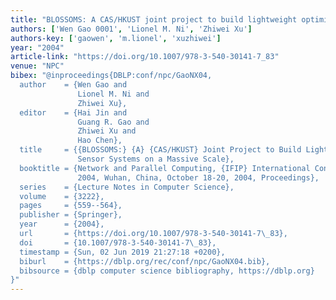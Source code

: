 ```yaml
---
title: "BLOSSOMS: A CAS/HKUST joint project to build lightweight optimized sensor systems on a massive scale"
authors: ['Wen Gao 0001', 'Lionel M. Ni', 'Zhiwei Xu']
authors-key: ['gaowen', 'm.lionel', 'xuzhiwei']
year: "2004"
article-link: "https://doi.org/10.1007/978-3-540-30141-7_83"
venue: "NPC"
bibex: "@inproceedings{DBLP:conf/npc/GaoNX04,
  author    = {Wen Gao and
               Lionel M. Ni and
               Zhiwei Xu},
  editor    = {Hai Jin and
               Guang R. Gao and
               Zhiwei Xu and
               Hao Chen},
  title     = {{BLOSSOMS:} {A} {CAS/HKUST} Joint Project to Build Lightweight Optimized
               Sensor Systems on a Massive Scale},
  booktitle = {Network and Parallel Computing, {IFIP} International Conference, {NPC}
               2004, Wuhan, China, October 18-20, 2004, Proceedings},
  series    = {Lecture Notes in Computer Science},
  volume    = {3222},
  pages     = {559--564},
  publisher = {Springer},
  year      = {2004},
  url       = {https://doi.org/10.1007/978-3-540-30141-7\_83},
  doi       = {10.1007/978-3-540-30141-7\_83},
  timestamp = {Sun, 02 Jun 2019 21:27:18 +0200},
  biburl    = {https://dblp.org/rec/conf/npc/GaoNX04.bib},
  bibsource = {dblp computer science bibliography, https://dblp.org}
}"
---
```


